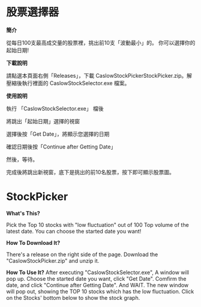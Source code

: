 # 股票選擇器
**簡介**

從每日100支最高成交量的股票裡，挑出前10支「波動最小」的。
你可以選擇你的起始日期!


**下載說明**

請點選本頁面右側「Releases」，下載 CaslowStockPickerStockPicker.zip。解壓縮後執行裡面的 CaslowStockSelector.exe 檔案。


**使用說明**

執行 「CaslowStockSelector.exe」 檔後

將跳出「起始日期」選擇的視窗

選擇後按「Get Date」，將顯示您選擇的日期

確認日期後按「Continue after Getting Date」

然後，等待。

完成後將跳出新視窗，底下是挑出的前10名股票，按下即可顯示股票圖。


# StockPicker
**What's This?**

Pick the Top 10 stocks with "low fluctuation" out of 100 Top volume of the latest date.
You can choose the started date you want!


**How To Download It?**

There's a release on the right side of the page.
Download the "CaslowStockPicker.zip" and unzip it.


**How To Use It?**
After executing "CaslowStockSelector.exe", A window will pop up.
Choose the started date you want, click "Get Date".
Comfirm the date, and click "Continue after Getting Date".
And WAIT.
The new window will pop out, showing the TOP 10 stocks which has the low fluctuation.
Click on the Stocks' bottom below to show the stock graph.
